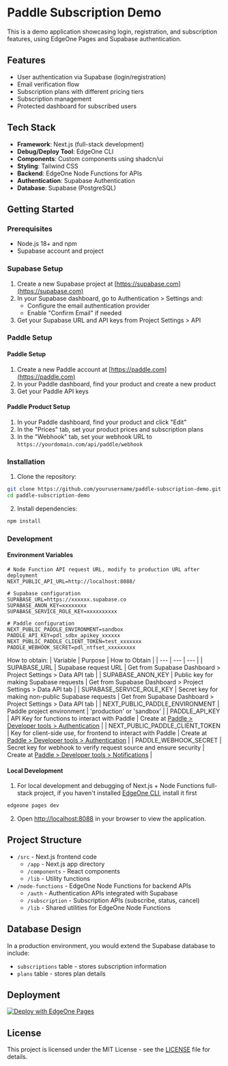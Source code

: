 # Paddle Subscription Demo

This is a demo application showcasing login, registration, and subscription features, using EdgeOne Pages and Supabase authentication.

## Features

- User authentication via Supabase (login/registration)
- Email verification flow
- Subscription plans with different pricing tiers
- Subscription management
- Protected dashboard for subscribed users

## Tech Stack

- **Framework**: Next.js (full-stack development)
- **Debug/Deploy Tool**: EdgeOne CLI
- **Components**: Custom components using shadcn/ui
- **Styling**: Tailwind CSS
- **Backend**: EdgeOne Node Functions for APIs
- **Authentication**: Supabase Authentication
- **Database**: Supabase (PostgreSQL)

## Getting Started

### Prerequisites

- Node.js 18+ and npm
- Supabase account and project

### Supabase Setup

1. Create a new Supabase project at [https://supabase.com](https://supabase.com)
2. In your Supabase dashboard, go to Authentication > Settings and:
   - Configure the email authentication provider
   - Enable "Confirm Email" if needed
3. Get your Supabase URL and API keys from Project Settings > API

### Paddle Setup
#### Paddle Setup

1. Create a new Paddle account at [https://paddle.com](https://paddle.com)
2. In your Paddle dashboard, find your product and create a new product
3. Get your Paddle API keys

#### Paddle Product Setup

1. In your Paddle dashboard, find your product and click "Edit"
2. In the "Prices" tab, set your product prices and subscription plans
3. In the "Webhook" tab, set your webhook URL to `https://yourdomain.com/api/paddle/webhook`

### Installation

1. Clone the repository:

```bash
git clone https://github.com/yourusername/paddle-subscription-demo.git
cd paddle-subscription-demo
```

2. Install dependencies:

```bash
npm install
```

### Development

#### Environment Variables
```
# Node Function API request URL, modify to production URL after deployment
NEXT_PUBLIC_API_URL=http://localhost:8088/

# Supabase configuration
SUPABASE_URL=https://xxxxxx.supabase.co
SUPABASE_ANON_KEY=xxxxxxxx
SUPABASE_SERVICE_ROLE_KEY=xxxxxxxxxx

# Paddle configuration
NEXT_PUBLIC_PADDLE_ENVIRONMENT=sandbox
PADDLE_API_KEY=pdl_sdbx_apikey_xxxxxx
NEXT_PUBLIC_PADDLE_CLIENT_TOKEN=test_xxxxxxx
PADDLE_WEBHOOK_SECRET=pdl_ntfset_xxxxxxxxx
```

How to obtain:
| Variable | Purpose | How to Obtain |
| --- | --- | --- |
| SUPABASE_URL | Supabase request URL | Get from Supabase Dashboard > Project Settings > Data API tab |
| SUPABASE_ANON_KEY | Public key for making Supabase requests | Get from Supabase Dashboard > Project Settings > Data API tab |
| SUPABASE_SERVICE_ROLE_KEY | Secret key for making non-public Supabase requests | Get from Supabase Dashboard > Project Settings > Data API tab |
| NEXT_PUBLIC_PADDLE_ENVIRONMENT | Paddle project environment | 'production' or 'sandbox' |
| PADDLE_API_KEY | API Key for functions to interact with Paddle | Create at [Paddle > Developer tools > Authentication](https://sandbox-vendors.paddle.com/authentication-v2) |
| NEXT_PUBLIC_PADDLE_CLIENT_TOKEN | Key for client-side use, for frontend to interact with Paddle | Create at [Paddle > Developer tools > Authentication](https://sandbox-vendors.paddle.com/authentication-v2) |
| PADDLE_WEBHOOK_SECRET | Secret key for webhook to verify request source and ensure security | Create at [Paddle > Developer tools > Notifications](https://sandbox-vendors.paddle.com/notifications) |

#### Local Development

1. For local development and debugging of Next.js + Node Functions full-stack project, if you haven't installed [EdgeOne CLI](https://pages.edgeone.ai/document/edgeone-cli), install it first

```bash
edgeone pages dev
```

2. Open [http://localhost:8088](http://localhost:8088) in your browser to view the application.

## Project Structure

- `/src` - Next.js frontend code
  - `/app` - Next.js app directory
  - `/components` - React components
  - `/lib` - Utility functions
- `/node-functions` - EdgeOne Node Functions for backend APIs
  - `/auth` - Authentication APIs integrated with Supabase
  - `/subscription` - Subscription APIs (subscribe, status, cancel)
  - `/lib` - Shared utilities for EdgeOne Node Functions

## Database Design

In a production environment, you would extend the Supabase database to include:

- `subscriptions` table - stores subscription information
- `plans` table - stores plan details

## Deployment
[![Deploy with EdgeOne Pages](https://cdnstatic.tencentcs.com/edgeone/pages/deploy.svg)](https://console.cloud.tencent.com/edgeone/pages/new?from=github&template=paddle-subscription-starter)

## License

This project is licensed under the MIT License - see the [LICENSE](https://github.com/github/choosealicense.com/blob/gh-pages/_licenses/mit.txt) file for details.